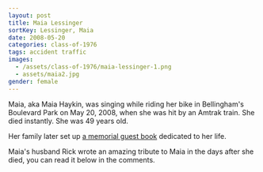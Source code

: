```yaml
---
layout: post
title: Maia Lessinger
sortKey: Lessinger, Maia
date: 2008-05-20
categories: class-of-1976
tags: accident traffic
images:
  - /assets/class-of-1976/maia-lessinger-1.png
  - assets/maia2.jpg
gender: female
---
```

Maia, aka Maia Haykin, was singing while riding her bike in Bellingham's Boulevard Park on May 20, 2008, when she was hit by an Amtrak train. She died instantly. She was 49 years old. 

Her family later set up [a memorial guest book](https://www.legacy.com/guestbooks/bellinghamherald/guestbook-entry-print.aspx?n=maia-haykin&pid=110333448) dedicated to her life.

Maia's husband Rick wrote an amazing tribute to Maia in the days after she died, you can read it below in the comments.